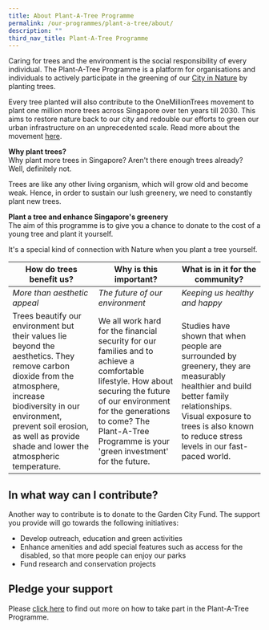 ```yaml
---
title: About Plant-A-Tree Programme
permalink: /our-programmes/plant-a-tree/about/
description: ""
third_nav_title: Plant-A-Tree Programme
---
```

Caring for trees and the environment is the social responsibility of every individual. The Plant-A-Tree Programme is a platform for organisations and individuals to actively participate in the greening of our [City in Nature](https://www.nparks.gov.sg/about-us/city-in-nature) by planting trees.

Every tree planted will also contribute to the OneMillionTrees movement to plant one million more trees across Singapore over ten years till 2030. This aims to restore nature back to our city and redouble our efforts to green our urban infrastructure on an unprecedented scale. Read more about the movement [here](https://www.nparks.gov.sg/treessg/one-million-trees-movement).

**Why plant trees?**<br>
Why plant more trees in Singapore? Aren't there enough trees already? Well, definitely not.

Trees are like any other living organism, which will grow old and become weak. Hence, in order to sustain our lush greenery, we need to constantly plant new trees.

**Plant a tree and enhance Singapore's greenery**<br>
The aim of this programme is to give you a chance to donate to the cost of a young tree and plant it yourself.

It's a special kind of connection with Nature when you plant a tree yourself.



|**How do trees benefit us?** |**Why is this important?** |**What is in it for the community?** |
| -------- | -------- | -------- | 
| *More than aesthetic appeal* |*The future of our environment* |*Keeping us healthy and happy* |
|Trees beautify our environment but their values lie beyond the aesthetics. They remove carbon dioxide from the atmosphere, increase biodiversity in our environment, prevent soil erosion, as well as provide shade and lower the atmospheric temperature.|We all work hard for the financial security for our families and to achieve a comfortable lifestyle. How about securing the future of our environment for the generations to come? The Plant-A-Tree Programme is your 'green investment' for the future.|Studies have shown that when people are surrounded by greenery, they are measurably healthier and build better family relationships. Visual exposure to trees is also known to reduce stress levels in our fast-paced world.|

In what way can I contribute?
-----------------------------

Another way to contribute is to donate to the Garden City Fund. The support you provide will go towards the following initiatives:

*   Develop outreach, education and green activities
*   Enhance amenities and add special features such as access for the disabled, so that more people can enjoy our parks
*   Fund research and conservation projects

Pledge your support 
--------------------

Please [click here](https://gardencityfund.nparks.gov.sg/our-programmes/plant-a-tree/howtotakepart/) to find out more on how to take part in the Plant-A-Tree Programme.